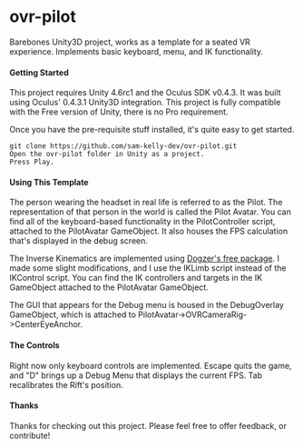 ovr-pilot
=========

Barebones Unity3D project, works as a template for a seated VR experience. Implements basic keyboard, menu, and IK functionality.

#### Getting Started

This project requires Unity 4.6rc1 and the Oculus SDK v0.4.3. It was built using Oculus' 0.4.3.1 Unity3D integration. This project is fully compatible with the Free version of Unity, there is no Pro requirement.

Once you have the pre-requisite stuff installed, it's quite easy to get started.

    git clone https://github.com/sam-kelly-dev/ovr-pilot.git
    Open the ovr-pilot folder in Unity as a project.
    Press Play.

#### Using This Template

The person wearing the headset in real life is referred to as the Pilot. The representation of that person in the world is called the Pilot Avatar. You can find all of the keyboard-based functionality in the PilotController script, attached to the PilotAvatar GameObject. It also houses the FPS calculation that's displayed in the debug screen.

The Inverse Kinematics are implemented using [Dogzer's free package](http://u3d.as/content/dogzer/inverse-kinematics/2fP). I made some slight modifications, and I use the IKLimb script instead of the IKControl script. You can find the IK controllers and targets in the IK GameObject attached to the PilotAvatar GameObject.

The GUI that appears for the Debug menu is housed in the DebugOverlay GameObject, which is attached to PilotAvatar->OVRCameraRig->CenterEyeAnchor. 

#### The Controls

Right now only keyboard controls are implemented. Escape quits the game, and "D" brings up a Debug Menu that displays the current FPS. Tab recalibrates the Rift's position.

#### Thanks

Thanks for checking out this project. Please feel free to offer feedback, or contribute!
